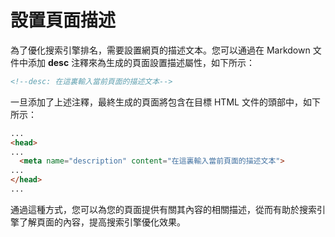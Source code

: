 # 設置頁面描述

為了優化搜索引擎排名，需要設置網頁的描述文本。您可以通過在 Markdown 文件中添加 **desc** 注釋來為生成的頁面設置描述屬性，如下所示：

```markdown
<!--desc: 在這裏輸入當前頁面的描述文本-->
```

一旦添加了上述注釋，最終生成的頁面將包含在目標 HTML 文件的頭部中，如下所示：

```html
...
<head>
...
  <meta name="description" content="在這裏輸入當前頁面的描述文本">
...
</head>
...
```

通過這種方式，您可以為您的頁面提供有關其內容的相關描述，從而有助於搜索引擎了解頁面的內容，提高搜索引擎優化效果。